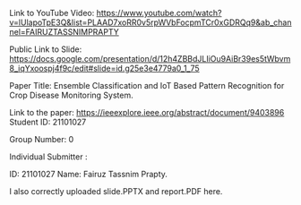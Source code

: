 Link to YouTube Video: https://www.youtube.com/watch?v=lUlapoTpE3Q&list=PLAAD7xoRR0v5rpWVbFocpmTCr0xGDRQq9&ab_channel=FAIRUZTASSNIMPRAPTY



Public Link to Slide:   https://docs.google.com/presentation/d/12h4ZBBdJLIiOu9AiBr39es5tWbvm8_iqYxoospj4f9c/edit#slide=id.g25e3e4779a0_1_75



Paper Title: Ensemble Classification and IoT Based Pattern Recognition for Crop Disease Monitoring System.



Link to the paper: https://ieeexplore.ieee.org/abstract/document/9403896
Student ID: 21101027



Group Number: 0



Individual Submitter :


ID: 21101027  Name: Fairuz Tassnim Prapty.



I also correctly uploaded slide.PPTX and report.PDF here.

















